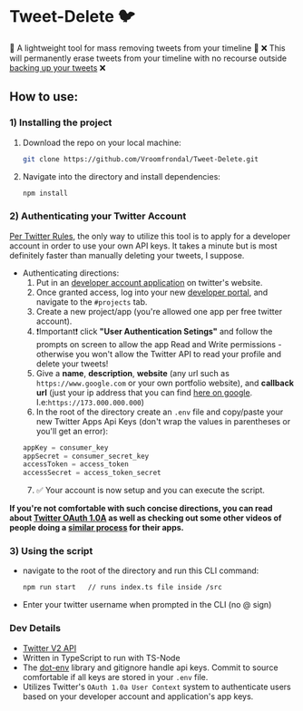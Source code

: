 # Tweet-Delete 🐦

🔨 A lightweight tool for mass removing tweets from your timeline 🔨
❌ This will permanently erase tweets from your timeline with no recourse outside [backing up your tweets](https://help.twitter.com/en/managing-your-account/how-to-download-your-twitter-archive) ❌

## How to use:

### 1) Installing the project

1.  Download the repo on your local machine:

    ```bash
    git clone https://github.com/Vroomfrondal/Tweet-Delete.git
    ```

2.  Navigate into the directory and install dependencies:
    ```bash
    npm install
    ```

### 2) Authenticating your Twitter Account

[Per Twitter Rules](https://developer.twitter.com/en/support/twitter-api/developer-account#:~:text=All%20Twitter%20API%20access%20requires,Elevated%20access%20can%20be%20requested.), the only way to utilize this tool is to apply for a developer account in order to use your own API keys. It takes a minute but is most definitely faster than manually deleting your tweets, I suppose.

- Authenticating directions:
  1. Put in an [developer account application](https://developer.twitter.com/en/docs/twitter-api/getting-started/getting-access-to-the-twitter-api) on twitter's website.
  2. Once granted access, log into your new [developer portal](https://developer.twitter.com/), and navigate to the `#projects` tab.
  3. Create a new project/app (you're allowed one app per free twitter account).
  4. ❗Important❗ click **"User Authentication Setings"** and follow the prompts on screen to allow the app Read and Write permissions - otherwise you won't allow the Twitter API to read your profile and delete your tweets!
  5. Give a **name**, **description**, **website** (any url such as `https://www.google.com` or your own portfolio website), and **callback url** (just your ip address that you can find [here on google](https://www.google.com/search?q=what%27s+my+ip&oq=what%27s+my+ip&aqs=chrome..69i57j0i512j0i433i512j0i512l5.1283j1j7&sourceid=chrome&ie=UTF-8). I.e:`https://173.000.000.000`)
  6. In the root of the directory create an `.env` file and copy/paste your new Twitter Apps Api Keys (don't wrap the values in parentheses or you'll get an error):
  ```js
  appKey = consumer_key
  appSecret = consumer_secret_key
  accessToken = access_token
  accessSecret = access_token_secret
  ```
  7. ✅ Your account is now setup and you can execute the script.

**If you're not comfortable with such concise directions, you can read about [Twitter OAuth 1.0A](https://developer.twitter.com/en/docs/authentication/oauth-1-0a) as well as checking out some other videos of people doing a [similar process](https://www.youtube.com/watch?v=fD-GRCH_tks&t=419s) for their apps.**

### 3) Using the script

- navigate to the root of the directory and run this CLI command:
  ```bash
  npm run start   // runs index.ts file inside /src
  ```
- Enter your twitter username when prompted in the CLI (no @ sign)

### Dev Details

- [Twitter V2 API](https://developer.twitter.com/en/docs/twitter-api/getting-started/about-twitter-api)
- Written in TypeScript to run with TS-Node
- The [dot-env](https://www.npmjs.com/package/dotenv) library and gitignore handle api keys. Commit to source comfortable if all keys are stored in your `.env` file.
- Utilizes Twitter's `OAuth 1.0a User Context` system to authenticate users based on your developer account and application's app keys.
